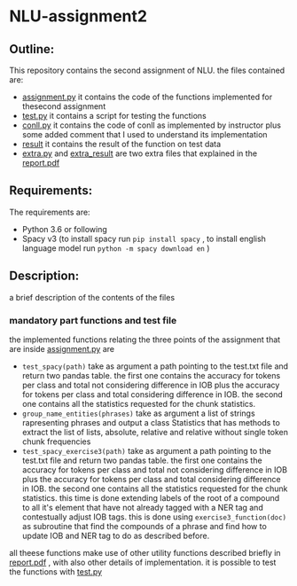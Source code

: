 # NLU-assignment2
## Outline:
This repository contains the second assignment of NLU.
the files contained are:
- [assignment.py](./assignment.py)
  it contains the code of the functions implemented for thesecond assignment
- [test.py](./test.py)
  it contains a script for testing the functions
- [conll.py](./conll.py)
  it contains the code of conll as implemented by instructor plus some added comment that I used to understand its implementation
- [result](./result)
  it contains the result of the function on test data
- [extra.py](./extra.py) and [extra_result](./extra_result) are two extra files that explained in the [report.pdf](./report.pdf)
  
## Requirements:
The requirements are:
- Python 3.6 or following
- Spacy v3 (to install spacy run `pip install spacy` , to install english language model  run `python -m spacy download en` )



## Description:
a brief description of the contents of the files

### mandatory part functions and test file
the implemented functions relating the three points of the assignment that are inside [assignment.py](./assignment.py) are
- `test_spacy(path)` take as argument a path pointing to the test.txt file and return two pandas table. the first one contains the accuracy for tokens per class and total not considering difference in IOB plus  the accuracy for tokens per class and total  considering difference in IOB. the second one contains all the statistics requested for the chunk statistics.
- `group_name_entities(phrases)` take as argument a list of strings rapresenting phrases and output a class Statistics that has methods to extract the list of lists, absolute, relative and relative without single token chunk frequencies
- `test_spacy_exercise3(path)` take as argument a path pointing to the test.txt file and return two pandas table. the first one contains the accuracy for tokens per class and total not considering difference in IOB plus  the accuracy for tokens per class and total  considering difference in IOB. the second one contains all the statistics requested for the chunk statistics. this time is done extending labels of the root of a compound to all it's element that have not already tagged with a NER tag and contestually adjust IOB tags. this is done using `exercise3_function(doc)` as subroutine that find the compounds of a phrase and find how to update IOB and NER tag to do as described before.

all theese functions make use of other utility functions described briefly in [report.pdf](./report.pdf) , with also other details of implementation.
it is possible to test the functions with [test.py](./test.py) 


